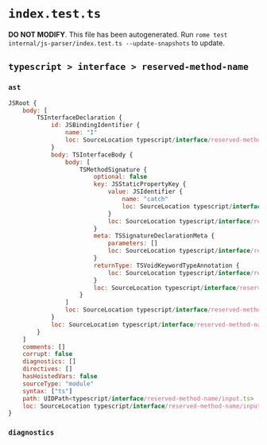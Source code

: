 # `index.test.ts`

**DO NOT MODIFY**. This file has been autogenerated. Run `rome test internal/js-parser/index.test.ts --update-snapshots` to update.

## `typescript > interface > reserved-method-name`

### `ast`

```javascript
JSRoot {
	body: [
		TSInterfaceDeclaration {
			id: JSBindingIdentifier {
				name: "I"
				loc: SourceLocation typescript/interface/reserved-method-name/input.ts 1:10-1:11 (I)
			}
			body: TSInterfaceBody {
				body: [
					TSMethodSignature {
						optional: false
						key: JSStaticPropertyKey {
							value: JSIdentifier {
								name: "catch"
								loc: SourceLocation typescript/interface/reserved-method-name/input.ts 2:4-2:9 (catch)
							}
							loc: SourceLocation typescript/interface/reserved-method-name/input.ts 2:4-2:9
						}
						meta: TSSignatureDeclarationMeta {
							parameters: []
							loc: SourceLocation typescript/interface/reserved-method-name/input.ts 2:9-2:17
						}
						returnType: TSVoidKeywordTypeAnnotation {
							loc: SourceLocation typescript/interface/reserved-method-name/input.ts 2:13-2:17
						}
						loc: SourceLocation typescript/interface/reserved-method-name/input.ts 2:4-2:18
					}
				]
				loc: SourceLocation typescript/interface/reserved-method-name/input.ts 1:12-3:1
			}
			loc: SourceLocation typescript/interface/reserved-method-name/input.ts 1:0-3:1
		}
	]
	comments: []
	corrupt: false
	diagnostics: []
	directives: []
	hasHoistedVars: false
	sourceType: "module"
	syntax: ["ts"]
	path: UIDPath<typescript/interface/reserved-method-name/input.ts>
	loc: SourceLocation typescript/interface/reserved-method-name/input.ts 1:0-4:0
}
```

### `diagnostics`

```

```
